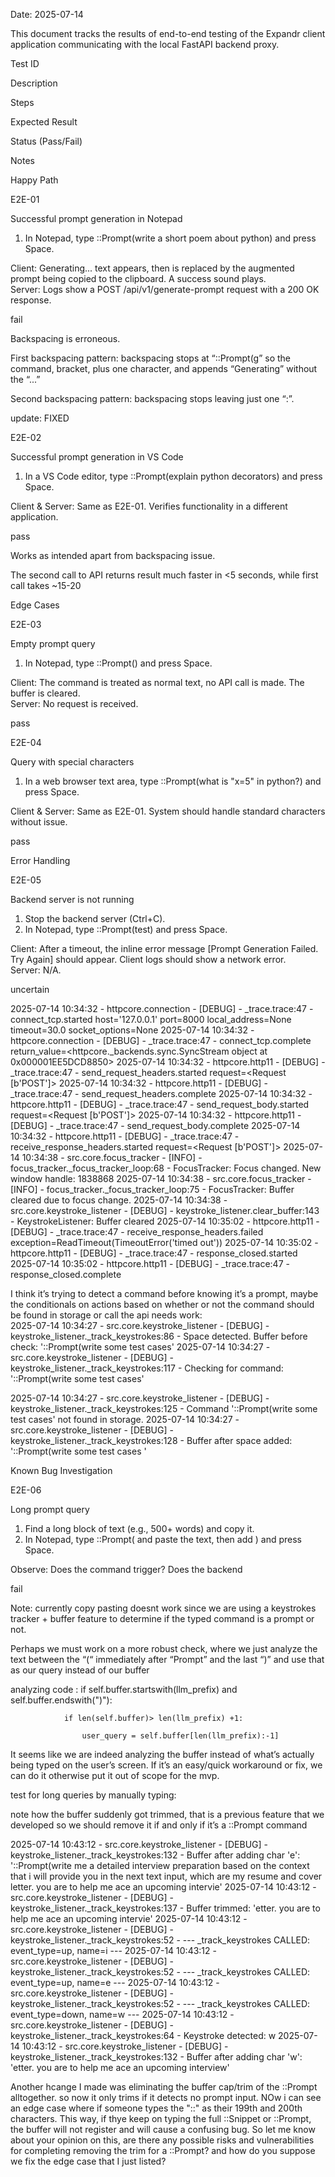 Date: 2025-07-14 

This document tracks the results of end-to-end testing of the Expandr client application communicating with the local FastAPI backend proxy. 

Test ID 

Description 

Steps 

Expected Result 

Status (Pass/Fail) 

Notes 

Happy Path 

 

 

 

 

 

E2E-01 

Successful prompt generation in Notepad 

1. In Notepad, type ::Prompt(write a short poem about python) and press Space. 

Client: Generating... text appears, then is replaced by the augmented prompt being copied to the clipboard. A success sound plays.  
Server: Logs show a POST /api/v1/generate-prompt request with a 200 OK response. 

fail 

Backspacing is erroneous. 

First backspacing pattern: backspacing stops at “::Prompt(g” so the command, bracket, plus one character, and appends “Generating” without the “...” 
 
Second backspacing pattern: backspacing stops leaving just one “:”. 

update: FIXED

E2E-02 

Successful prompt generation in VS Code 

1. In a VS Code editor, type ::Prompt(explain python decorators) and press Space. 

Client & Server: Same as E2E-01. Verifies functionality in a different application. 

pass 

Works as intended apart from backspacing issue. 

 

The second call to API returns result much faster in <5 seconds, while first call takes ~15-20 

Edge Cases 

 

 

 

 

 

E2E-03 

Empty prompt query 

1. In Notepad, type ::Prompt() and press Space. 

Client: The command is treated as normal text, no API call is made. The buffer is cleared.  
Server: No request is received. 

pass 

 

E2E-04 

Query with special characters 

1. In a web browser text area, type ::Prompt(what is "x=5" in python?) and press Space. 

Client & Server: Same as E2E-01. System should handle standard characters without issue. 

pass 

 

Error Handling 

 

 

 

 

 

E2E-05 

Backend server is not running 

1. Stop the backend server (Ctrl+C).  
2. In Notepad, type ::Prompt(test) and press Space. 

Client: After a timeout, the inline error message [Prompt Generation Failed. Try Again] should appear. Client logs should show a network error.  
Server: N/A. 

uncertain 

 
2025-07-14 10:34:32 - httpcore.connection - [DEBUG] - _trace.trace:47 - connect_tcp.started host='127.0.0.1' port=8000 local_address=None timeout=30.0 socket_options=None 2025-07-14 10:34:32 - httpcore.connection - [DEBUG] - _trace.trace:47 - connect_tcp.complete return_value=<httpcore._backends.sync.SyncStream object at 0x000001EE5DCD8850> 2025-07-14 10:34:32 - httpcore.http11 - [DEBUG] - _trace.trace:47 - send_request_headers.started request=<Request [b'POST']> 2025-07-14 10:34:32 - httpcore.http11 - [DEBUG] - _trace.trace:47 - send_request_headers.complete 2025-07-14 10:34:32 - httpcore.http11 - [DEBUG] - _trace.trace:47 - send_request_body.started request=<Request [b'POST']> 2025-07-14 10:34:32 - httpcore.http11 - [DEBUG] - _trace.trace:47 - send_request_body.complete 2025-07-14 10:34:32 - httpcore.http11 - [DEBUG] - _trace.trace:47 - receive_response_headers.started request=<Request [b'POST']> 2025-07-14 10:34:38 - src.core.focus_tracker - [INFO] - focus_tracker._focus_tracker_loop:68 - FocusTracker: Focus changed. New window handle: 1838868 2025-07-14 10:34:38 - src.core.focus_tracker - [INFO] - focus_tracker._focus_tracker_loop:75 - FocusTracker: Buffer cleared due to focus change. 2025-07-14 10:34:38 - src.core.keystroke_listener - [DEBUG] - keystroke_listener.clear_buffer:143 - KeystrokeListener: Buffer cleared 2025-07-14 10:35:02 - httpcore.http11 - [DEBUG] - _trace.trace:47 - receive_response_headers.failed exception=ReadTimeout(TimeoutError('timed out')) 2025-07-14 10:35:02 - httpcore.http11 - [DEBUG] - _trace.trace:47 - response_closed.started 2025-07-14 10:35:02 - httpcore.http11 - [DEBUG] - _trace.trace:47 - response_closed.complete 

 
I think it’s trying to detect a command before knowing it’s a prompt, maybe the conditionals on actions based on whether or not the command should be found in storage or call the api needs work:  
2025-07-14 10:34:27 - src.core.keystroke_listener - [DEBUG] - keystroke_listener._track_keystrokes:86 - Space detected. Buffer before check: '::Prompt(write some test cases' 2025-07-14 10:34:27 - src.core.keystroke_listener - [DEBUG] - keystroke_listener._track_keystrokes:117 - Checking for command: '::Prompt(write some test cases' 

2025-07-14 10:34:27 - src.core.keystroke_listener - [DEBUG] - keystroke_listener._track_keystrokes:125 - Command '::Prompt(write some test cases' not found in storage. 2025-07-14 10:34:27 - src.core.keystroke_listener - [DEBUG] - keystroke_listener._track_keystrokes:128 - Buffer after space added: '::Prompt(write some test cases ' 

 

Known Bug Investigation 

 

 

 

 

 

E2E-06 

Long prompt query 

1. Find a long block of text (e.g., 500+ words) and copy it.  
2. In Notepad, type ::Prompt( and paste the text, then add ) and press Space. 

Observe: Does the command trigger? Does the backend 

fail 

Note: currently copy pasting doesnt work since we are using a keystrokes tracker + buffer feature to determine if the typed command is a prompt or not. 
 
Perhaps we must work on a more robust check, where we just analyze the text between the “(“ immediately after “Prompt” and the last “)” and use that as our query instead of our buffer 
 
analyzing code : if self.buffer.startswith(llm_prefix) and self.buffer.endswith(")"): 

                if len(self.buffer)> len(llm_prefix) +1: 

                    user_query = self.buffer[len(llm_prefix):-1] 

 
It seems like we are indeed analyzing the buffer instead of what’s actually being typed on the user’s screen. If it’s an easy/quick workaround or fix, we can do it otherwise put it out of scope for the mvp. 
 
test for long queries by manually typing: 
 
note how the buffer suddenly got trimmed, that is a previous feature that we developed so we should remove it if and only if it’s a ::Prompt command 
 
2025-07-14 10:43:12 - src.core.keystroke_listener - [DEBUG] - keystroke_listener._track_keystrokes:132 - Buffer after adding char 'e': '::Prompt(write me a detailed interview preparation based on the context that i will provide you in the next text input, which are my resume and cover letter. you are to help me ace an upcoming intervie' 2025-07-14 10:43:12 - src.core.keystroke_listener - [DEBUG] - keystroke_listener._track_keystrokes:137 - Buffer trimmed: 'etter. you are to help me ace an upcoming intervie' 2025-07-14 10:43:12 - src.core.keystroke_listener - [DEBUG] - keystroke_listener._track_keystrokes:52 - --- _track_keystrokes CALLED: event_type=up, name=i --- 2025-07-14 10:43:12 - src.core.keystroke_listener - [DEBUG] - keystroke_listener._track_keystrokes:52 - --- _track_keystrokes CALLED: event_type=up, name=e --- 2025-07-14 10:43:12 - src.core.keystroke_listener - [DEBUG] - keystroke_listener._track_keystrokes:52 - --- _track_keystrokes CALLED: event_type=down, name=w --- 2025-07-14 10:43:12 - src.core.keystroke_listener - [DEBUG] - keystroke_listener._track_keystrokes:64 - Keystroke detected: w 2025-07-14 10:43:12 - src.core.keystroke_listener - [DEBUG] - keystroke_listener._track_keystrokes:132 - Buffer after adding char 'w': 'etter. you are to help me ace an upcoming interview' 

 

Another hcange I made was eliminating the buffer cap/trim of the ::Prompt alltogether. so now it only trims if it detects no prompt input.
NOw i can see an edge case where if someone types the "::" as their 199th and 200th characters. This way, if thye keep on typing the full ::Snippet or ::Prompt, the buffer will not register and will cause a confusing bug.
So let me know about your opinion on this, are there any possible risks and vulnerabilities for completing removing the trim for a ::Prompt? 
and how do you suppose we fix the edge case that I just listed?